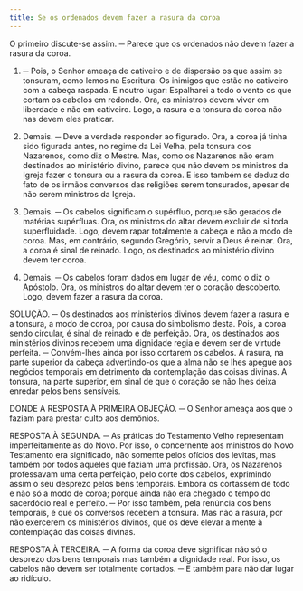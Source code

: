 ```yaml
---
title: Se os ordenados devem fazer a rasura da coroa
---
```


O primeiro discute-se assim. ─ Parece que os ordenados não devem fazer a rasura da coroa.  

1. ─ Pois, o Senhor ameaça de cativeiro e de dispersão os que assim se tonsuram, como lemos na Escritura: Os inimigos que estão no cativeiro com a cabeça raspada. E noutro lugar: Espalharei a todo o vento os que cortam os cabelos em redondo. Ora, os ministros devem viver em liberdade e não em cativeiro. Logo, a rasura e a tonsura da coroa não nas devem eles praticar.  

2. Demais. ─ Deve a verdade responder ao figurado. Ora, a coroa já tinha sido figurada antes, no regime da Lei Velha, pela tonsura dos Nazarenos, como diz o Mestre. Mas, como os Nazarenos não eram destinados ao ministério divino, parece que não devem os ministros da Igreja fazer o tonsura ou a rasura da coroa. E isso também se deduz do fato de os irmãos conversos das religiões serem tonsurados, apesar de não serem ministros da Igreja.  

3. Demais. ─ Os cabelos significam o supérfluo, porque são gerados de matérias supérfluas. Ora, os ministros do altar devem excluir de si toda superfluidade. Logo, devem rapar totalmente a cabeça e não a modo de coroa.  Mas, em contrário, segundo Gregório, servir a Deus é reinar. Ora, a coroa é sinal de reinado. Logo, os destinados ao ministério divino devem ter coroa.  

2. Demais. ─ Os cabelos foram dados em lugar de véu, como o diz o Apóstolo. Ora, os ministros do altar devem ter o coração descoberto. Logo, devem fazer a rasura da coroa.  

SOLUÇÃO. ─ Os destinados aos ministérios divinos devem fazer a rasura e a tonsura, a modo de coroa, por causa do simbolismo desta. Pois, a coroa sendo circular, é sinal de reinado e de perfeição. Ora, os destinados aos ministérios divinos recebem uma dignidade regia e devem ser de virtude perfeita. ─ Convém-lhes ainda por isso cortarem os cabelos. A rasura, na parte superior da cabeça advertindo-os que a alma não se lhes apegue aos negócios temporais em detrimento da contemplação das coisas divinas. A tonsura, na parte superior, em sinal de que o coração se não lhes deixa enredar pelos bens sensíveis.  

DONDE A RESPOSTA À PRIMEIRA OBJEÇÃO. ─ O Senhor ameaça aos que o faziam para prestar culto aos demônios.  

RESPOSTA À SEGUNDA. ─ As práticas do Testamento Velho representam imperfeitamente as do Novo. Por isso, o concernente aos ministros do Novo Testamento era significado, não somente pelos ofícios dos levitas, mas também por todos aqueles que faziam uma profissão. Ora, os Nazarenos professavam uma certa perfeição, pelo corte dos cabelos, exprimindo assim o seu desprezo pelos bens temporais. Embora os cortassem de todo e não só a modo de coroa; porque ainda não era chegado o tempo do sacerdócio real e perfeito. ─ Por isso também, pela renúncia dos bens temporais, é que os conversos recebem a tonsura. Mas não a rasura, por não exercerem os ministérios divinos, que os deve elevar a mente à contemplação das coisas divinas. 

RESPOSTA À TERCEIRA. ─ A forma da coroa deve significar não só o desprezo dos bens temporais mas também a dignidade real. Por isso, os cabelos não devem ser totalmente cortados. ─ E também para não dar lugar ao ridículo.